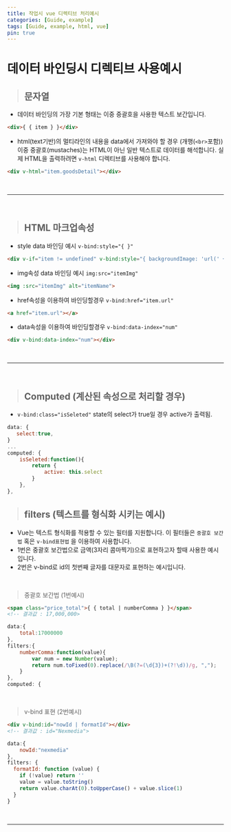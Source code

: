 ```yaml
---
title: 작업시 vue 디렉티브 처리예시
categories: [Guide, example]
tags: [Guide, example, html, vue]
pin: true
---
```


# 데이터 바인딩시 디렉티브 사용예시

> ## 문자열

- 데이터 바인딩의 가장 기본 형태는 이중 중괄호을 사용한 텍스트 보간입니다.

``` html
<div>{ { item } }</div>
```
- html(text기반)의 멀티라인의 내용을 data에서 가져와야 할 경우 (개행(`<br>`포함))   
이중 중괄호(mustaches)는 HTML이 아닌 일반 텍스트로 데이터를 해석합니다. 실제 HTML을 출력하려면 `v-html` 디렉티브를 사용해야 합니다.

``` html
<div v-html="item.goodsDetail"></div>		
```
<br/>

--- 

<br/>

> ## HTML 마크업속성

- style data 바인딩 예시 `v-bind:style="{ }"`

``` html
<div v-if="item != undefined" v-bind:style="{ backgroundImage: 'url(' + item.goodsImg + ')' }"></div>
```

- img속성 data 바인딩 예시 `img:src="itemImg" `

``` html
<img :src="itemImg" alt="itemName">
``` 



- href속성을 이용하여 바인딩할경우 `v-bind:href="item.url"`

``` html
<a href="item.url"></a>
```

- data속성을 이용하여 바인딩할경우 `v-bind:data-index="num"`

``` html
<div v-bind:data-index="num"></div>
```

<br/>

--- 

<br/>



> ## Computed (계산된 속성으로 처리할 경우)

- `v-bind:class="isSeleted"` state의 select가 true일 경우 active가 출력됨.


``` javascript
data: {
   select:true,
}
...
computed: {
    isSeleted:function(){
        return {
            active: this.select
        }
    },
},

```

> ## filters (텍스트를 형식화 시키는 예시)

- Vue는 텍스트 형식화를 적용할 수 있는 필터를 지원합니다. 
이 필터들은 `중괄호 보간법` 혹은 `v-bind표현법` 을 이용하여 사용합니다.
- 1번은 중괄호 보간법으로 금액(3자리 콤마찍기)으로 표현하고자 할때 사용한 예시입니다.
- 2번은 v-bind로 id의 첫번째 글자를 대문자로 표현하는 예시입니다.

<br>

> 중괄호 보간법 (1번예시)

``` html
<span class="price_total">{ { total | numberComma } }</span>
<!-- 결과값 : 17,000,000>
```

``` javascript
data:{
    total:17000000
},
filters:{
    numberComma:function(value){
        var num = new Number(value);
        return num.toFixed(0).replace(/\B(?=(\d{3})+(?!\d))/g, ",");
    }
},
computed: {

```

<br>

>  v-bind 표현 (2번예시)

``` html
<div v-bind:id="nowId | formatId"></div>
<!-- 결과값 : id="Nexmedia">
```


``` javascript
data:{
    nowId:"nexmedia"
},
filters: {
  formatId: function (value) {
    if (!value) return ''
    value = value.toString()
    return value.charAt(0).toUpperCase() + value.slice(1)
  }
}

```

<br>

---

<br>











